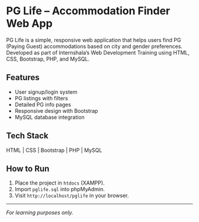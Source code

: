 # PG Life – Accommodation Finder Web App

PG Life is a simple, responsive web application that helps users find PG (Paying Guest) accommodations based on city and gender preferences. Developed as part of Internshala’s Web Development Training using HTML, CSS, Bootstrap, PHP, and MySQL.

## Features
- User signup/login system
- PG listings with filters
- Detailed PG info pages
- Responsive design with Bootstrap
- MySQL database integration

## Tech Stack
HTML | CSS | Bootstrap | PHP | MySQL

## How to Run
1. Place the project in `htdocs` (XAMPP).
2. Import `pglife.sql` into phpMyAdmin.
3. Visit `http://localhost/pglife` in your browser.

---

*For learning purposes only.*
